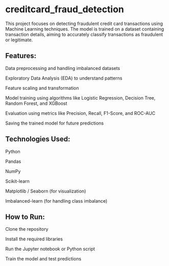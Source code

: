 # creditcard_fraud_detection

This project focuses on detecting fraudulent credit card transactions using Machine Learning techniques. The model is trained on a dataset containing transaction details, aiming to accurately classify transactions as fraudulent or legitimate.

<h2>Features:</h2>
Data preprocessing and handling imbalanced datasets

Exploratory Data Analysis (EDA) to understand patterns

Feature scaling and transformation

Model training using algorithms like Logistic Regression, Decision Tree, Random Forest, and XGBoost

Evaluation using metrics like Precision, Recall, F1-Score, and ROC-AUC

Saving the trained model for future predictions

<h2>Technologies Used:</h2>
Python

Pandas

NumPy

Scikit-learn

Matplotlib / Seaborn (for visualization)

Imbalanced-learn (for handling class imbalance)

<h2>How to Run:</h2>
Clone the repository

Install the required libraries

Run the Jupyter notebook or Python script

Train the model and test predictions

